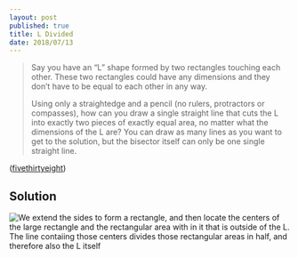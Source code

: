 ```yaml
---
layout: post
published: true
title: L Divided
date: 2018/07/13
---
```


>Say you have an “L” shape formed by two rectangles touching each other. These two rectangles could have any dimensions and they don’t have to be equal to each other in any way.
>
>Using only a straightedge and a pencil (no rulers, protractors or compasses), how can you draw a single straight line that cuts the L into exactly two pieces of exactly equal area, no matter what the dimensions of the L are? You can draw as many lines as you want to get to the solution, but the bisector itself can only be one single straight line.

<!--more-->

([fivethirtyeight](https://fivethirtyeight.com/features/can-you-slice-this-in-half/))

## Solution

![We extend the sides to form a rectangle, and then locate the centers of the large rectangle and the rectangular area with in it that is outside of the L. The line contaiing those centers divides those rectangular areas in half, and therefore also the L itself](/img/LDivided)

<br>
